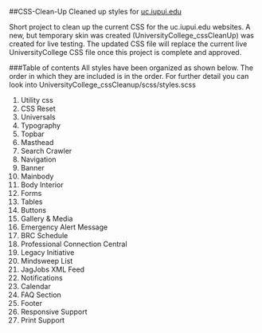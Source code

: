 ##CSS-Clean-Up
Cleaned up styles for [uc.iupui.edu](http://uc.iupui.edu)

Short project to clean up the current CSS for the uc.iupui.edu websites. A new, but temporary skin was created (UniversityCollege_cssCleanUp) was created for live testing. The updated CSS file will replace the current live UniversityCollege CSS file once this project is complete and approved.

###Table of contents
All styles have been organized as shown below. The order in which they are included is in the order. For further detail you can look into UniversityCollege_cssCleanup/scss/styles.scss

 1.  Utility css
 2.  CSS Reset
 3.  Universals
 4.  Typography
 5.  Topbar
 6.  Masthead
 7.  Search Crawler
 8.  Navigation
 9.  Banner
 10. Mainbody
 11. Body Interior
 12. Forms
 13. Tables
 14. Buttons
 15. Gallery & Media
 16. Emergency Alert Message
 17. BRC Schedule
 18. Professional Connection Central
 20. Legacy Initiative
 21. Mindsweep List
 22. JagJobs XML Feed
 23. Notifications
 24. Calendar
 25. FAQ Section
 26. Footer
 27. Responsive Support
 28. Print Support